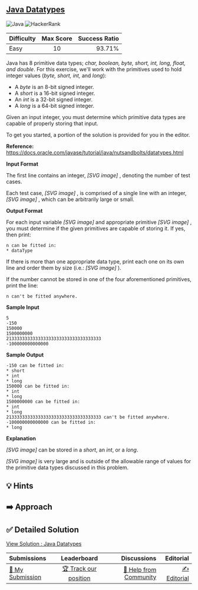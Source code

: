 ## [Java Datatypes](https://www.hackerrank.com/challenges/java-datatypes)

![Java](https://img.shields.io/badge/java-%23ED8B00.svg?style=for-the-badge&logo=openjdk&logoColor=white) ![HackerRank](https://img.shields.io/badge/-Hackerrank-2EC866?style=for-the-badge&logo=HackerRank&logoColor=white)

| Difficulty | Max Score | Success Ratio |
|:-----------|:------------:|------------:|
| Easy       | 10      | 93.71%        |

Java has 8 primitive data types; *char, boolean, byte, short, int, long, float, and double*. For this exercise, we'll work with the primitives used to hold integer values (*byte, short, int,* and *long*):


* A *byte* is an 8\-bit signed integer.
* A *short* is a 16\-bit signed integer.
* An *int* is a 32\-bit signed integer.
* A *long* is a 64\-bit signed integer.


Given an input integer, you must determine which primitive data types are capable of properly storing that input.


To get you started, a portion of the solution is provided for you in the editor.


**Reference:** <https://docs.oracle.com/javase/tutorial/java/nutsandbolts/datatypes.html>

**Input Format**

The first line contains an integer,  *[SVG image]* , denoting the number of test cases.   

Each test case,  *[SVG image]* , is comprised of a single line with an integer,  *[SVG image]* , which can be arbitrarily large or small.

**Output Format**

For each input variable  *[SVG image]*  and appropriate primitive  *[SVG image]* , you must determine if the given primitives are capable of storing it. If yes, then print: 



```
n can be fitted in:
* dataType

```

If there is more than one appropriate data type, print each one on its own line and order them by size (i.e.:  *[SVG image]* ).


If the number cannot be stored in one of the four aforementioned primitives, print the line:



```
n can't be fitted anywhere.

```
**Sample Input**


```
5
-150
150000
1500000000
213333333333333333333333333333333333
-100000000000000

```
**Sample Output**


```
-150 can be fitted in:
* short
* int
* long
150000 can be fitted in:
* int
* long
1500000000 can be fitted in:
* int
* long
213333333333333333333333333333333333 can't be fitted anywhere.
-100000000000000 can be fitted in:
* long

```
**Explanation**

 *[SVG image]*  can be stored in a *short*, an *int*, or a *long*.


 *[SVG image]*  is very large and is outside of the allowable range of values for the primitive data types discussed in this problem.


## 💡 Hints 

## ➡️ Approach 

## ✅ Detailed Solution
[View Solution : Java Datatypes](./Solution.java)

| Submissions | Leaderboard| Discussions | Editorial |
|:-----------|:------------:|------------:|------------:|
| [📝 My Submission](https://www.hackerrank.com/challenges/java-datatypes/submissions) | [🏆 Track our position](https://www.hackerrank.com/challenges/java-datatypes/leaderboard) | [🤔 Help from Community](https://www.hackerrank.com/challenges/java-datatypes/forum) | [✍️ Editorial](https://www.hackerrank.com/challenges/java-datatypes/editorial) |


